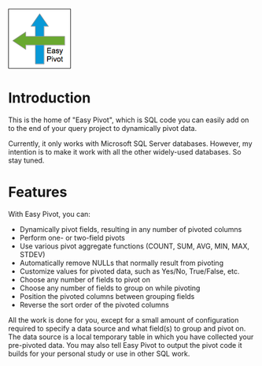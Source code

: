 ![Easy Pivot](img/easy_pivot.png)
# Introduction

This is the home of "Easy Pivot", which is SQL code you can easily
add on to the end of your query project to dynamically pivot data.

Currently, it only works with Microsoft SQL Server databases. However,
my intention is to make it work with all the other widely-used
databases. So stay tuned.

# Features

With Easy Pivot, you can:

* Dynamically pivot fields, resulting in any number of pivoted columns
* Perform one- or two-field pivots
* Use various pivot aggregate functions (COUNT, SUM, AVG, MIN, MAX, STDEV)
* Automatically remove NULLs that normally result from pivoting
* Customize values for pivoted data, such as Yes/No, True/False, etc.
* Choose any number of fields to pivot on
* Choose any number of fields to group on while pivoting
* Position the pivoted columns between grouping fields
* Reverse the sort order of the pivoted columns

All the work is done for you, except for a small amount of
configuration required to specify a data source and what field(s)
to group and pivot on. The data source is a local temporary table
in which you have collected your pre-pivoted data. You may also
tell Easy Pivot to output the pivot code it builds for your
personal study or use in other SQL work.
